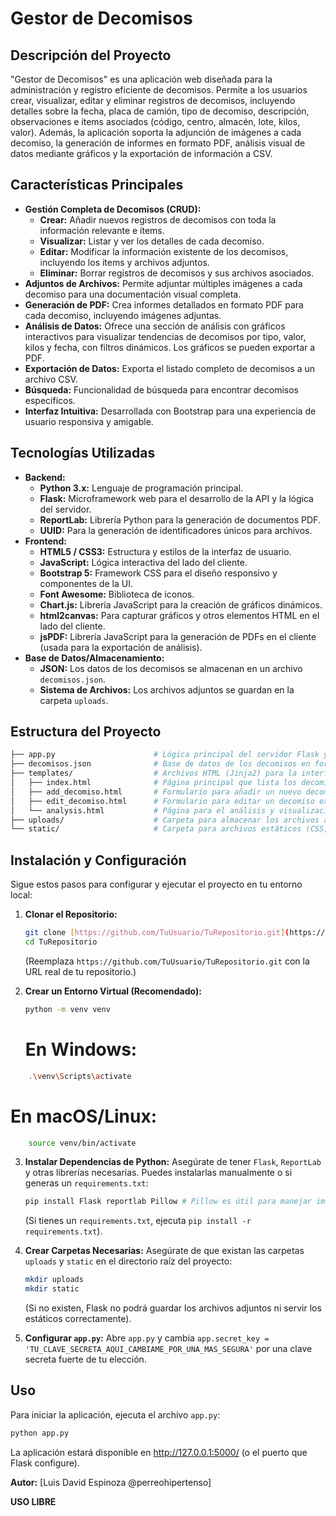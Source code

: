 # Gestor de Decomisos

## Descripción del Proyecto

"Gestor de Decomisos" es una aplicación web diseñada para la administración y registro eficiente de decomisos. Permite a los usuarios crear, visualizar, editar y eliminar registros de decomisos, incluyendo detalles sobre la fecha, placa de camión, tipo de decomiso, descripción, observaciones e ítems asociados (código, centro, almacén, lote, kilos, valor). Además, la aplicación soporta la adjunción de imágenes a cada decomiso, la generación de informes en formato PDF, análisis visual de datos mediante gráficos y la exportación de información a CSV.

## Características Principales

* **Gestión Completa de Decomisos (CRUD):**
    * **Crear:** Añadir nuevos registros de decomisos con toda la información relevante e ítems.
    * **Visualizar:** Listar y ver los detalles de cada decomiso.
    * **Editar:** Modificar la información existente de los decomisos, incluyendo los ítems y archivos adjuntos.
    * **Eliminar:** Borrar registros de decomisos y sus archivos asociados.
* **Adjuntos de Archivos:** Permite adjuntar múltiples imágenes a cada decomiso para una documentación visual completa.
* **Generación de PDF:** Crea informes detallados en formato PDF para cada decomiso, incluyendo imágenes adjuntas.
* **Análisis de Datos:** Ofrece una sección de análisis con gráficos interactivos para visualizar tendencias de decomisos por tipo, valor, kilos y fecha, con filtros dinámicos. Los gráficos se pueden exportar a PDF.
* **Exportación de Datos:** Exporta el listado completo de decomisos a un archivo CSV.
* **Búsqueda:** Funcionalidad de búsqueda para encontrar decomisos específicos.
* **Interfaz Intuitiva:** Desarrollada con Bootstrap para una experiencia de usuario responsiva y amigable.

## Tecnologías Utilizadas

* **Backend:**
    * **Python 3.x:** Lenguaje de programación principal.
    * **Flask:** Microframework web para el desarrollo de la API y la lógica del servidor.
    * **ReportLab:** Librería Python para la generación de documentos PDF.
    * **UUID:** Para la generación de identificadores únicos para archivos.
* **Frontend:**
    * **HTML5 / CSS3:** Estructura y estilos de la interfaz de usuario.
    * **JavaScript:** Lógica interactiva del lado del cliente.
    * **Bootstrap 5:** Framework CSS para el diseño responsivo y componentes de la UI.
    * **Font Awesome:** Biblioteca de iconos.
    * **Chart.js:** Librería JavaScript para la creación de gráficos dinámicos.
    * **html2canvas:** Para capturar gráficos y otros elementos HTML en el lado del cliente.
    * **jsPDF:** Librería JavaScript para la generación de PDFs en el cliente (usada para la exportación de análisis).
* **Base de Datos/Almacenamiento:**
    * **JSON:** Los datos de los decomisos se almacenan en un archivo `decomisos.json`.
    * **Sistema de Archivos:** Los archivos adjuntos se guardan en la carpeta `uploads`.

## Estructura del Proyecto
```bash
├── app.py                      # Lógica principal del servidor Flask y rutas.
├── decomisos.json              # Base de datos de los decomisos en formato JSON.
├── templates/                  # Archivos HTML (Jinja2) para la interfaz de usuario.
│   ├── index.html              # Página principal que lista los decomisos.
│   ├── add_decomiso.html       # Formulario para añadir un nuevo decomiso.
│   ├── edit_decomiso.html      # Formulario para editar un decomiso existente.
│   └── analysis.html           # Página para el análisis y visualización de datos.
├── uploads/                    # Carpeta para almacenar los archivos adjuntos (imágenes).
└── static/                     # Carpeta para archivos estáticos (CSS, JS personalizados, imágenes, etc.).
```

## Instalación y Configuración

Sigue estos pasos para configurar y ejecutar el proyecto en tu entorno local:

1.  **Clonar el Repositorio:**
    ```bash
    git clone [https://github.com/TuUsuario/TuRepositorio.git](https://github.com/TuUsuario/TuRepositorio.git)
    cd TuRepositorio
    ```
    (Reemplaza `https://github.com/TuUsuario/TuRepositorio.git` con la URL real de tu repositorio.)

2.  **Crear un Entorno Virtual (Recomendado):**
    ```bash
    python -m venv venv
    ```
    # En Windows:
```bash
    .\venv\Scripts\activate
```
   # En macOS/Linux:
```bash
    source venv/bin/activate
```

3.  **Instalar Dependencias de Python:**
    Asegúrate de tener `Flask`, `ReportLab` y otras librerías necesarias. Puedes instalarlas manualmente o si generas un `requirements.txt`:
    ```bash
    pip install Flask reportlab Pillow # Pillow es útil para manejar imágenes en ReportLab
    ```
    (Si tienes un `requirements.txt`, ejecuta `pip install -r requirements.txt`).

4.  **Crear Carpetas Necesarias:**
    Asegúrate de que existan las carpetas `uploads` y `static` en el directorio raíz del proyecto:
    ```bash
    mkdir uploads
    mkdir static
    ```
    (Si no existen, Flask no podrá guardar los archivos adjuntos ni servir los estáticos correctamente).

5.  **Configurar `app.py`:**
    Abre `app.py` y cambia `app.secret_key = 'TU_CLAVE_SECRETA_AQUI_CAMBIAME_POR_UNA_MAS_SEGURA'` por una clave secreta fuerte de tu elección.

## Uso

Para iniciar la aplicación, ejecuta el archivo `app.py`:

```bash
python app.py
```
La aplicación estará disponible en http://127.0.0.1:5000/ (o el puerto que Flask configure).

**Autor:** [Luis David Espinoza @perreohipertenso]


**USO LIBRE**
